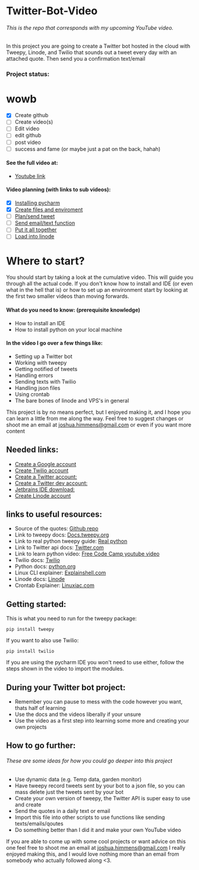 # Twitter-Bot-Video
###### This is the repo that corresponds with my upcoming YouTube video.

In this project you are going to create a Twitter bot hosted in the cloud with Tweepy, Linode, and Twilio that sounds
out a tweet every day with an attached quote. Then send you a confirmation text/email
### Project status:

# wowb

- [X] Create github
- [ ] Create video(s)
- [ ] Edit video
- [ ] edit github
- [ ] post video
- [ ] success and fame (or maybe just a pat on the back, hahah)

#### See the full video at:
- [Youtube link](jfcom.ca)

#### Video planning (with links to sub videos):
- [X] [Installing pycharm](youtube.com)
- [X] [Create files and enviroment](youtube.com)
- [ ] [Plan/send tweet](youtube.com)
- [ ] [Send email/text function](youtube.com)
- [ ] [Put it all together](youtube.com)
- [ ] [Load into linode](youtube.com)

# Where to start?
You should start by taking a look at the cumulative video. This will guide you through all the actual code.
If you don't know how to install and IDE (or even what in the hell that is) or how to set up an environment
start by looking at the first two smaller videos than moving forwards.
#### What do you need to know: (prerequisite knowledge)
- How to install an IDE
- How to install python on your local machine


#### In the video I go over a few things like:
- Setting up a Twitter bot
- Working with tweepy
- Getting notified of tweets
- Handling errors
- Sending texts with Twilio
- Handling json files
- Using crontab
- The bare bones of linode and VPS's in general

This project is by no means perfect, but I enjoyed making it, and I hope you can learn a little from me along the way.
Feel free to suggest changes or shoot me an email at [joshua.himmens@gmail.com](mailto:joshua.himmens@gmail.com)
or even if you want more content

## Needed links:
- [Create a Google account](https://accounts.google.com/signup/v2/webcreateaccount?hl=en&flowName=GlifWebSignIn&flowEntry=SignUp)
- [Create Twilio account](https://www.twilio.com/try-twilio)
- [Create a Twitter account:](https://twitter.com/i/flow/signup)
- [Create a Twitter dev account:](https://developer.twitter.com/en/apply-for-access)
- [Jetbrains IDE download:](https://www.jetbrains.com/pycharm/)
- [Create Linode account](https://linode.com/)


## links to useful resources:

- Source of the quotes: [Github repo](https://github.com/sumanto/goodreads-quotes/blob/master/quotes.json)
- Link to tweepy docs: [Docs.tweepy.org](https://docs.tweepy.org/en/latest/index.html)
- Link to real python tweepy guide: [Real python](https://realpython.com/twitter-bot-python-tweepy/)
- Link to Twitter api docs: [Twitter.com](https://developer.twitter.com/en/docs)
- Link to learn python video: [Free Code Camp youtube video](https://www.youtube.com/watch?v=rfscVS0vtbw&t=1957s)
- Twilio docs: [Twilio](https://www.twilio.com/docs)
- Python docs: [python.org](https://docs.python.org/3/)
- Linux CLI explainer: [Explainshell.com](https://explainshell.com/)
- Linode docs: [Linode](https://www.linode.com/docs/)
- Crontab Explainer: [Linuxiac.com](https://linuxiac.com/how-to-use-cron-to-schedule-tasks-the-complete-beginners-guide/#h-cron-command-entries)


## Getting started:

This is what you need to run for the tweepy package:

    pip install tweepy
    
If you want to also use Twilio:

    pip install twilio

If you are using the pycharm IDE you won't need to use either, follow the steps shown in the video to import the modules.
## During your Twitter bot project:
- Remember you can pause to mess with the code however you want, thats half of learning
- Use the docs and the videos liberally if your unsure
- Use the video as a first step into learning some more and creating your own projects
## How to go further:
###### These are some ideas for how you could go deeper into this project
- Use dynamic data (e.g. Temp data, garden monitor)
- Have tweepy record tweets sent by your bot to a json file, so you can mass delete just the tweets sent by your bot
- Create your own version of tweepy, the Twitter API is super easy to use and create
- Send the quotes in a daily text or email
- Import this file into other scripts to use functions like sending texts/emails/qoutes
- Do something better than I did it and make your own YouTube video

If you are able to come up with some cool projects or want advice on this one feel free to shoot me an email at
[joshua.himmens@gmail.com](mailto:joshua.himmens@gmail.com)
I really enjoyed making this, and I would love nothing more than an email from somebody who actually followed along <3.